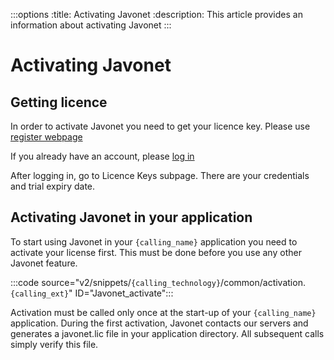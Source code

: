 :::options
:title: Activating Javonet
:description: This article provides an information about activating Javonet
:::

# Activating Javonet

## Getting licence

In order to activate Javonet you need to get your licence key. Please use [register webpage](https://my.javonet.com/signup/?type=free) 

If you already have an account, please [log in](https://my.javonet.com/signin/) 

After logging in, go to Licence Keys subpage. There are your credentials and trial expiry date.

## Activating Javonet in your application

To start using Javonet in your `{calling_name}` application you need to activate your license first. This must be done before you use any other Javonet feature.

:::code source="v2/snippets/`{calling_technology}`/common/activation.`{calling_ext}`" ID="Javonet_activate":::

Activation must be called only once at the start-up of your `{calling_name}` application. During the first activation, Javonet contacts our servers and generates a javonet.lic file in your application directory. All subsequent calls simply verify this file.
